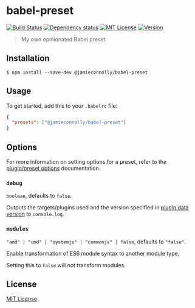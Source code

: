 # babel-preset

[![Build Status][build-status-image]][build-status-url]
[![Dependency status][dependency-status-image]][dependency-status-url]
[![MIT License][license-image]][license-url]
[![Version][version-image]][version-url]

> My own opinionated Babel preset.

## Installation

```
$ npm install --save-dev @jamieconnolly/babel-preset
```

## Usage

To get started, add this to your `.babelrc` file:

```json
{
  "presets": ["@jamieconnolly/babel-preset"]
}
```

## Options

For more information on setting options for a preset, refer to the [plugin/preset options](https://babeljs.io/docs/plugins/#plugin-preset-options) documentation.

### `debug`

`boolean`, defaults to `false`.

Outputs the targets/plugins used and the version specified in [plugin data version](https://github.com/babel/babel-preset-env/blob/master/data/plugins.json) to `console.log`.

### `modules`

`"amd" | "umd" | "systemjs" | "commonjs" | false`, defaults to `"false"`.

Enable transformation of ES6 module syntax to another module type.

Setting this to `false` will not transform modules.

## License

[MIT License][license-url]

[build-status-image]: https://api.travis-ci.org/jamieconnolly/babel-preset.svg?branch=master
[build-status-url]: https://travis-ci.org/jamieconnolly/babel-preset

[dependency-status-image]: https://david-dm.org/jamieconnolly/babel-preset/master.svg
[dependency-status-url]: https://david-dm.org/jamieconnolly/babel-preset

[license-image]: https://img.shields.io/badge/license-MIT-blue.svg
[license-url]: https://github.com/jamieconnolly/babel-preset/blob/master/LICENSE

[version-image]: https://img.shields.io/npm/v/@jamieconnolly/babel-preset.svg
[version-url]: https://www.npmjs.com/package/@jamieconnolly/babel-preset
